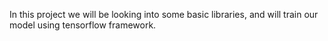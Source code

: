 In this project we will be looking into some basic libraries, and will train our model using tensorflow framework.
